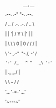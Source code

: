             __,__
   
   .--.  .-"     "-.  .--.
  
  / .. \/  .-. .-.  \/ .. \
 
 | |  '|  /   Y   \  |'  | |
 
 | \   \  \ 0 | 0 /  /   / |
 
 \ '- ,\.-"`` ``"-./, -' /
 
 `'-' /_   ^ ^   _\ '-'`
 
 |  \._   _./  |
 
 \   \ `~` /   /
 
 '._ '-=-' _.'
 
 '~---~'
